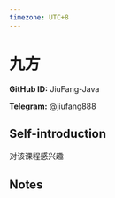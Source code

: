 ```yaml
---
timezone: UTC+8
---
```


# 九方

**GitHub ID:** JiuFang-Java

**Telegram:** @jiufang888

## Self-introduction

对该课程感兴趣

## Notes

<!-- Content_START -->


<!-- Content_END -->
